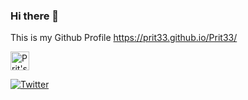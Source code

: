 ### Hi there 👋

This is my Github Profile 
https://prit33.github.io/Prit33/


<a href="https://dev.to/prit33">
  <img src="https://d2fltix0v2e0sb.cloudfront.net/dev-badge.svg" alt="Prit's DEV Community Profile" height="30" width="30">
  
  [![Twitter](https://img.shields.io/twitter/url/https/twitter.com/cloudposse.svg?style=social&label=Follow%20%40Prit)](https://twitter.com/Prit30242601)
</a>
